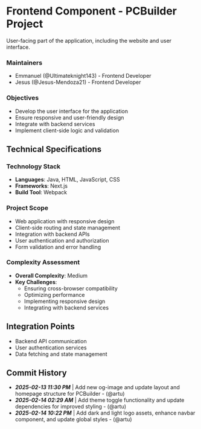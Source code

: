 # Frontend Component - PCBuilder Project

User-facing part of the application, including the website and user interface.

### Maintainers
- Emmanuel (@Ultimateknight143) - Frontend Developer
- Jesus (@Jesus-Mendoza21) - Frontend Developer

### Objectives
- Develop the user interface for the application
- Ensure responsive and user-friendly design
- Integrate with backend services
- Implement client-side logic and validation

## Technical Specifications

### Technology Stack
- **Languages**: Java, HTML, JavaScript, CSS
- **Frameworks**: Next.js
- **Build Tool**: Webpack

### Project Scope
- Web application with responsive design
- Client-side routing and state management
- Integration with backend APIs
- User authentication and authorization
- Form validation and error handling

### Complexity Assessment
- **Overall Complexity**: Medium
- **Key Challenges**:
  - Ensuring cross-browser compatibility
  - Optimizing performance
  - Implementing responsive design
  - Integrating with backend services

## Integration Points
- Backend API communication
- User authentication services
- Data fetching and state management

## Commit History
- _**2025-02-13 11:30 PM**_ | Add new og-image and update layout and homepage structure for PCBuilder - (@artu)
- _**2025-02-14 02:29 AM**_ | Add theme toggle functionality and update dependencies for improved styling - (@artu)
- _**2025-02-14 10:22 PM**_ | Add dark and light logo assets, enhance navbar component, and update global styles - (@artu)